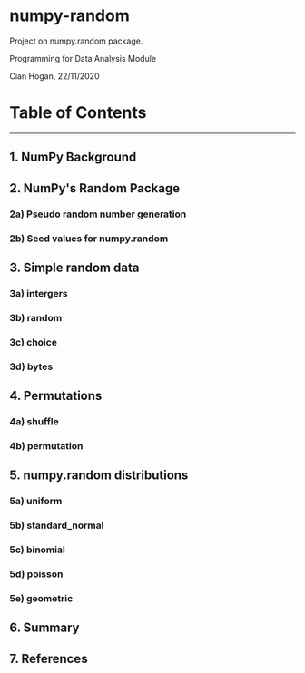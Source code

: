 # numpy-random
Project on numpy.random package. 

Programming for Data Analysis Module

Cian Hogan, 22/11/2020


# Table of Contents
***
## 1. NumPy Background
## 2. NumPy's Random Package
### 2a) Pseudo random number generation
### 2b) Seed values for numpy.random
## 3. Simple random data
### 3a) intergers
### 3b) random
### 3c) choice
### 3d) bytes
## 4. Permutations
### 4a) shuffle
### 4b) permutation
## 5. numpy.random distributions
### 5a) uniform
### 5b) standard_normal
### 5c) binomial
### 5d) poisson
### 5e) geometric
## 6. Summary
## 7. References
